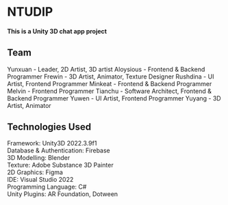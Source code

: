 # NTUDIP
  
#### This is a Unity 3D chat app project 
  
## Team  
Yunxuan - Leader, 2D Artist, 3D artist
Aloysious - Frontend & Backend Programmer
Frewin - 3D Artist, Animator, Texture Designer
Rushdina - UI Artist, Frontend Programmer
Minkeat - Frontend & Backend Programmer
Melvin - Frontend Programmer
Tianchu - Software Architect, Frontend & Backend Programmer
Yuwen - UI Artist, Frontend Programmer
Yuyang - 3D Artist, Animator

## Technologies Used  
Framework: Unity3D 2022.3.9f1  
Database & Authentication: Firebase  
3D Modelling: Blender  
Texture: Adobe Substance 3D Painter  
2D Graphics: Figma  
IDE: Visual Studio 2022  
Programming Language: C#  
Unity Plugins: AR Foundation, Dotween  
